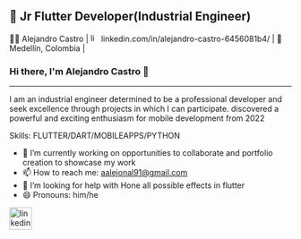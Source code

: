 ## :brain: Jr Flutter Developer(Industrial Engineer)

 :technologist: Alejandro Castro | <img src="https://avatars3.githubusercontent.com/u/357098" width="15" height="15" alt="linkedin logo"/></a> linkedin.com/in/alejandro-castro-6456081b4/ | 🌱 Medellín, Colombia |
 ### Hi there, I'm Alejandro Castro 👋 
-----------------------------------------------------------------------
I am an industrial engineer determined to be a professional developer and seek excellence through projects in which I can participate. discovered a powerful and exciting enthusiasm for mobile development from 2022

Skills: FLUTTER/DART/MOBILEAPPS/PYTHON

- 🔭 I’m currently working on opportunities to collaborate and portfolio creation to showcase my work 
- 📫 How to reach me: aalejonal91@gmail.com 
- 🤔 I’m looking for help with Hone all possible effects in flutter 
- 😄 Pronouns: him/he  

[<img src='https://cdn.jsdelivr.net/npm/simple-icons@3.0.1/icons/linkedin.svg' alt='linkedin' height='40'>](https://www.linkedin.com/in/alejandro-castro-6456081b4/)  

